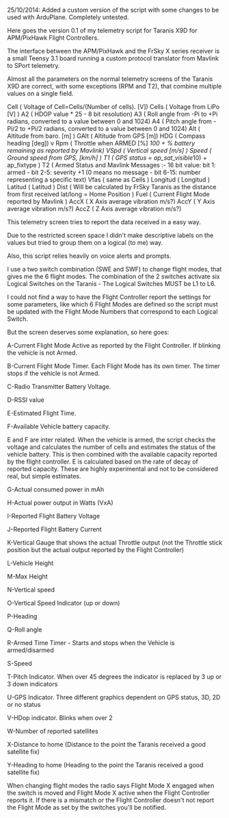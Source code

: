 
25/10/2014: Added a custom version of the script with some changes to be used with ArduPlane. Completely untested.



Here goes the version 0.1 of my telemetry script for Taranis X9D for APM/PixHawk Flight Controllers.

The interface between the APM/PixHawk and the FrSky X series receiver is a small Teensy 3.1 board running a custom protocol translator from Mavlink to SPort telemetry.

Almost all the parameters on the normal telemetry screens of the Taranis X9D are correct, with some exceptions (RPM and T2), that combine multiple values on a single field.

Cell ( Voltage of Cell=Cells/(Number of cells). [V]) 
Cells ( Voltage from LiPo [V] )
A2 ( HDOP value * 25 - 8 bit resolution)
A3 ( Roll angle from -Pi to +Pi radians, converted to a value between 0 and 1024)
A4 ( Pitch angle from -Pi/2 to +Pi/2 radians, converted to a value between 0 and 1024)
Alt ( Altitude from baro. [m] )
GAlt ( Altitude from GPS [m])
HDG ( Compass heading [deg]) v
Rpm ( Throttle when ARMED [%] *100 + % battery remaining as reported by Mavlink)
VSpd ( Vertical speed [m/s] )
Speed ( Ground speed from GPS, [km/h] )
T1 ( GPS status = ap_sat_visible*10) + ap_fixtype )
T2 ( Armed Status and Mavlink Messages :- 16 bit value: bit 1: armed - bit 2-5: severity +1 (0 means no message - bit 6-15: number representing a specific text)
Vfas ( same as Cells )
Longitud ( Longitud )
Latitud ( Latitud )
Dist ( Will be calculated by FrSky Taranis as the distance from first received lat/long = Home Position )
Fuel ( Current Flight Mode reported by Mavlink )
AccX ( X Axis average vibration m/s?)
AccY ( Y Axis average vibration m/s?)
AccZ ( Z Axis average vibration m/s?)

This telemetry screen tries to report the data received in a easy way. 

Due to the restricted screen space I didn't make descriptive labels on the values but tried to group them on a logical (to me) way.

Also, this script relies heavily on voice alerts and prompts.

I use a two switch combination (SWE and SWF) to change flight modes, that gives me the 6 flight modes. The combination of the 2 switches activate six Logical Switches on the Taranis - The Logical Switches MUST be L1 to L6.

I could not find a way to have the Flight Controller report the settings for some parameters, like which 6 Flight Modes are defined so the script must be updated with the Flight Mode Numbers that correspond to each Logical Switch.

But the screen deserves some explanation, so here goes:

A-Current Flight Mode Active as reported by the Flight Controller. If blinking the vehicle is not Armed.

B-Current Flight Mode Timer. Each Flight Mode has its own timer. The timer stops if the vehicle is not Armed.

C-Radio Transmitter Battery Voltage.

D-RSSI value

E-Estimated Flight Time. 

F-Available Vehicle battery capacity. 

E and F are inter related. When the vehicle is armed, the script checks the voltage and calculates the number of cells and estimates the status of the vehicle battery. This is then combined with the available capacity reported by the flight controller.
E is calculated based on the rate of decay of reported capacity.
These are highly experimental and not to be considered real, but simple estimates.

G-Actual consumed power in mAh

H-Actual power output in Watts (VxA)

I-Reported Flight Battery Voltage

J-Reported Flight Battery Current

K-Vertical Gauge that shows the actual Throttle output (not the Throttle stick position but the actual output reported by the Flight Controller)

L-Vehicle Height

M-Max Height

N-Vertical speed

O-Vertical Speed Indicator (up or down)

P-Heading

Q-Roll angle

R-Armed Time Timer - Starts and stops when the Vehicle is armed/disarmed

S-Speed

T-Pitch Indicator. When over 45 degrees the indicator is replaced by 3 up or 3 down indicators

U-GPS Indicator. Three different graphics dependent on GPS status, 3D, 2D or no status

V-HDop indicator. Blinks when over 2

W-Number of reported satellites

X-Distance to home (Distance to the point the Taranis received a good satellite fix)

Y-Heading to home (Heading to the point the Taranis received a good satellite fix)

When changing flight modes the radio says Flight Mode X engaged when the switch is moved and Flight Mode X active when the Flight Controller reports it. If there is a mismatch or the Flight Controller doesn't not report the Flight Mode as set by the switches you'll be notified.

